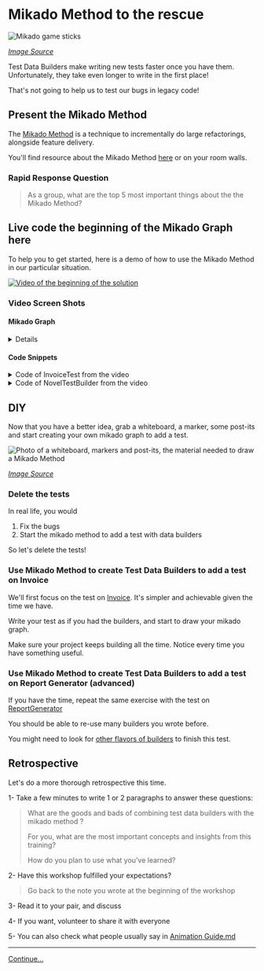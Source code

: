 # Mikado Method to the rescue

![Mikado game sticks](images/mikado-sticks.jpg)

*[Image Source](https://pixabay.com/photos/mikado-play-puzzle-skill-colorful-1743593/)*

Test Data Builders make writing new tests faster once you have them.
Unfortunately, they take even longer to write in the first place!

That's not going to help us to test our bugs in legacy code! 

## Present the Mikado Method

The [Mikado Method](./references/The_Mikado_Method.md) is a technique to
incrementally do large refactorings, alongside feature delivery.

You'll find resource about the Mikado Method 
[here](./references/The_Mikado_Method.md) or on your room walls.

### Rapid Response Question

> As a group, what are the top 5 most important things about the the Mikado
> Method?

## Live code the beginning of the Mikado Graph here

To help you to get started, here is a demo of how to use the Mikado Method in
our particular situation.

[![Video of the beginning of the solution](./images/Testing%20legacy%20code%20with%20Mikado%20Method%20and%20Test%20Data%20Builders%20-%20YouTube.jpg)](https://www.youtube.com/watch?v=2wIb8kdxay4&feature=youtu.be)

### Video Screen Shots 

#### Mikado Graph

<details>Screen-shot of the Mikado Graph from the video

![screen capture](./images/MIkdaoScreenCapture.PNG) 

</details>

#### Code Snippets 

<details>
  <summary>Code of InvoiceTest from the video</summary>
  
##### Java

```java
package com.murex.tbw.purchase;

import org.junit.jupiter.api.Assertions;
import org.junit.jupiter.api.Test;

class InvoiceTest {

    @Test
    public void
    applies_tax_rules_when_computing_total_amount() {
        Invoice oneNovelUSAInvoice = anInvoice()
                .from(USA)
                .with(aPurchasedBook().of(
                        aNovel().costing(2.99))).build();

        Assertions.assertEquals(2.99 * 1.15 * 0.98, oneNovelUSAInvoice.computeTotalAmount());
    }
}
```

##### C++

```C++
TEST(InvoiceTest, applies_tax_rules_when_computing_total_amount)
{
	Invoice oneNovelUSAInvoice = an_invoice()
		.from(USA)
		.with(a_purchased_book().of(
			a_novel().costing(2.99))).build();

	EXPECT_EQ(2.99 * 1.15 * 0.98, oneNovelUSAInvoice.computeTotalAmount());
}
```

</details>

<details>
  <summary>Code of NovelTestBuilder from the video</summary>
  
##### Java

```java
package com.murex.tbw.domain.book;
import com.murex.tbw.domain.country.Language;
import java.util.ArrayList;

public class NovelTestBuilder {
    private double price = 3.99;

    public  NovelTestBuilder costing(double price){
        this.price = price;
        return this;
    }

    public Novel build() {
        return  new Novel("Grapes with Wrath", price, null, Language.ENGLISH, new ArrayList<>());
    }
}
```

##### C++

NovelTestBuilder.h

```C++
#ifndef TESTBUILDERS_WORKSHOP_TESTS_DOMAIN_BOOKS_NOVEL_TEST_BUILDER_H_INCLUDED
#define TESTBUILDERS_WORKSHOP_TESTS_DOMAIN_BOOKS_NOVEL_TEST_BUILDER_H_INCLUDED

#include "domain/book/Novel.h"

namespace domain
{
namespace book
{

class NovelTestBuilder
{
	double price = 3.99;
	static const Author nullAuthor;

public:
	static NovelTestBuilder a_novel();

	NovelTestBuilder costing(double price);

	Novel build() const;
};

}
}
#endif // TESTBUILDERS_WORKSHOP_TESTS_DOMAIN_BOOKS_NOVEL_TEST_BUILDER_H_INCLUDED
```

NovelTestBuilder.cpp

```C++
#include "domain/book/NovelTestBuilder.h"

namespace domain
{
namespace book
{

const Author NovelTestBuilder::nullAuthor("Joe", country::Country("USA", country::Currency::US_DOLLAR, country::Language::ENGLISH));

NovelTestBuilder NovelTestBuilder::a_novel()
{
	return {};
}

NovelTestBuilder NovelTestBuilder::costing(double price)
{
	this->price = price;
	return *this;
}

Novel NovelTestBuilder::build() const
{
	return Novel(
		"Grapes with Wrath",
		price,
		nullAuthor,
		country::Language::ENGLISH,
		std::vector<Genre>());
}
}
}
```

</details>  

## DIY

Now that you have a better idea, grab a whiteboard, a marker, some post-its and
start creating your own mikado graph to add a test.

![Photo of a whiteboard, markers and post-its, the material needed to draw a Mikado Method](./images/workshop-material.jpg)

*[Image Source](https://pixabay.com/photos/workshop-pens-post-it-note-2209239/)*

### Delete the tests

In real life, you would

1. Fix the bugs
2. Start the mikado method to add a test with data builders

So let's delete the tests!

### Use Mikado Method to create Test Data Builders to add a test on Invoice

We'll first focus on the test on
[Invoice](../src/main/java/com/murex/tbw/purchase/Invoice.java). It's simpler
and achievable given the time we have.

Write your test as if you had the builders, and start to draw your mikado
graph.

Make sure your project keeps building all the time. Notice every time you have
something useful.

### Use Mikado Method to create Test Data Builders to add a test on Report Generator (advanced)

If you have the time, repeat the same exercise with the test on 
[ReportGenerator](../src/main/java/com/murex/tbw/report/ReportGenerator.java)

You should be able to re-use many builders you wrote before.

You might need to look for 
[other flavors of builders](./references/Test_Data_Builders.md) to finish
this test.

## Retrospective

Let's do a more thorough retrospective this time.

1- Take a few minutes to write 1 or 2 paragraphs to answer these questions:

> What are the goods and bads of combining test data builders with the 
> mikado method ?
>
> For you, what are the most important concepts and insights from this 
> training?
> 
> How do you plan to use what you’ve learned?

2- Have this workshop fulfilled your expectations?
> Go back to the note you wrote at the beginning of the workshop   

3- Read it to your pair, and discuss

4- If you want, volunteer to share it with everyone

5- You can also check what people usually say in
[Animation Guide.md](./Animation_Guide.md)

----
[Continue...](./5_Conclusion.md)